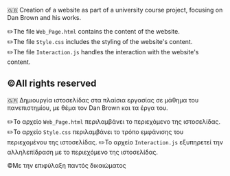 :gb: Creation of a website as part of a university course project, focusing on Dan Brown and his works.

✏️The file `Web_Page.html` contains the content of the website.  
✏️The file `Style.css` includes the styling of the website's content.  
✏️The file `Interaction.js` handles the interaction with the website's content.

©️All rights reserved
----------------------------------------------------------------------------------------------------------------------------------------------------------------------
:greece: Δημιουργία ιστοσελίδας στα πλαίσια εργασίας σε μάθημα του πανεπιστημίου, με θέμα τον Dan Brown και τα έργα του.

✏️Το αρχείο `Web_Page.html` περιλαμβάνει το περιεχόμενο της ιστοσελίδας.
✏️Το αρχείο `Style.css` περιλαμβάνει το τρόπο εμφάνισης του περιεχομένου της ιστοσελίδας.
✏️Το αρχείο `Interaction.js` εξυπηρετεί την αλληλεπίδραση με το περιεχόμενο της ιστοσελίδας.

©️Με την επιφύλαξη παντός δικαιώματος
